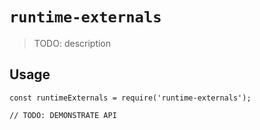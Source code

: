 # `runtime-externals`

> TODO: description

## Usage

```
const runtimeExternals = require('runtime-externals');

// TODO: DEMONSTRATE API
```
